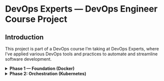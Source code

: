 # DevOps Experts — DevOps Engineer Course Project

## Introduction
This project is part of a DevOps course I’m taking at DevOps Experts, where I’ve applied various DevOps tools and practices to automate and streamline software development. 
<!-- The project utilizes tools such as Git, Jenkins, Docker, Terraform, and Kubernetes to build, test, and deploy applications in a CI/CD pipeline. -->

<details>
<summary><strong>Phase 1 — Foundation (Docker)</strong></summary>
<br>

This project demonstrates foundational Docker concepts by containerizing a simple Python Flask application.

### Requirements

✅ Create a Python Flask application  
✅ Containerize the Flask application  
✅ Push the image to Docker Hub  
✅ Use Docker volumes

### Project Plan

- Develop a simple Flask app
- Implement an endpoint to store data (to demonstrate Docker volumes)
- Create a Dockerfile for containerization
- Push the Docker image to Docker Hub
- Publish project code to GitHub

### Getting Started

#### Clone the repository

```bash
git clone https://github.com/ozgemer/devops-experts.git
cd devops-experts
```

#### Build the Docker image

```bash
docker build -t ozgemer/devops-experts:latest .
```

#### Run the application with Docker Compose

```bash
docker compose up -d
```

#### Open webapp

- [http://localhost:5000](http://localhost:5000)
- [http://localhost:5000/login](http://localhost:5000/login)

</details>


<details>
<summary><strong>Phase 2: Orchestration (Kubernetes)</strong></summary>

### Requirements

✅ Set up a Kubernetes cluster  
✅ Deploy your Dockerized web application as a Kubernetes Pod  
✅ Create a Deployment and ReplicaSet for managing the application  
✅ Expose the application  
✅ Implement Horizontal Pod Autoscaling  
✅ Use ConfigMaps  
✅ Set up Kubernetes CronJobs  
✅ Implement Liveness and Readiness Probes

### Project Plan

- Run the application as a pod
- Create the yml files needed
- Apply & connect to deployment
- Set minikube to work

#### Kubernetes Pod Setup

```bash
kubectl run devops-experts --image=ozgemer/devops-experts:latest
```

```bash
kubectl get pods
```

#### Basic & Advanced Kubernetes Deployment Setup

```bash
source run_deployment.sh
```

#### Enable minikube service & metrics

```bash
minikube service devops-experts-nodeport
```
go to the address minikube assigned the nodeport

```bash
minikube addons enable metrics-server
```

#### PV & PVC connectivity

```bash
 kubectl get pods
```
once pod is running

```bash
 kubectl exec -it <pod_id> -- touch /data/textfile.txt
```

```bash
 minikube ssh
```

```bash
ls -l /data
```
should show the file we just created at our minikube instance
</details>